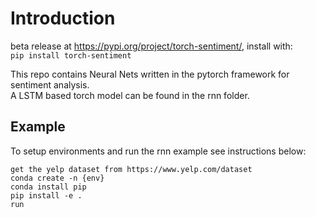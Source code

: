 # Introduction

beta release at https://pypi.org/project/torch-sentiment/, install with:  
```pip install torch-sentiment```

This repo contains Neural Nets written in the pytorch framework for sentiment analysis.  
A LSTM based torch model can be found in the rnn folder. 



## Example
To setup environments and run the rnn example see instructions below:  

```
get the yelp dataset from https://www.yelp.com/dataset
conda create -n {env}  
conda install pip  
pip install -e .  
run
```

